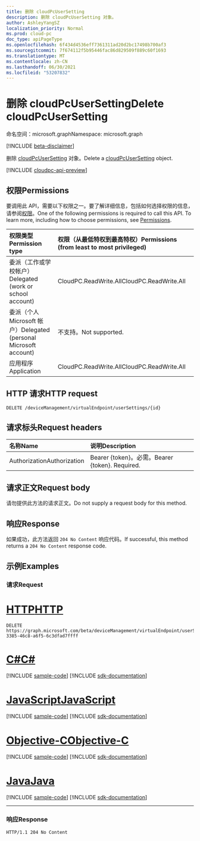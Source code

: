 ```yaml
---
title: 删除 cloudPcUserSetting
description: 删除 cloudPcUserSetting 对象。
author: AshleyYangSZ
localization_priority: Normal
ms.prod: cloud-pc
doc_type: apiPageType
ms.openlocfilehash: 6f434d4536eff7361311ad20d2bc17498b700af3
ms.sourcegitcommit: 7f674112f5b95446fac86d829509f889c60f1693
ms.translationtype: MT
ms.contentlocale: zh-CN
ms.lasthandoff: 06/30/2021
ms.locfileid: "53207832"
---
```

# <a name="delete-cloudpcusersetting"></a><span data-ttu-id="16b12-103">删除 cloudPcUserSetting</span><span class="sxs-lookup"><span data-stu-id="16b12-103">Delete cloudPcUserSetting</span></span>

<span data-ttu-id="16b12-104">命名空间：microsoft.graph</span><span class="sxs-lookup"><span data-stu-id="16b12-104">Namespace: microsoft.graph</span></span>

[!INCLUDE [beta-disclaimer](../../includes/beta-disclaimer.md)]

<span data-ttu-id="16b12-105">删除 [cloudPcUserSetting](../resources/cloudpcusersetting.md) 对象。</span><span class="sxs-lookup"><span data-stu-id="16b12-105">Delete a [cloudPcUserSetting](../resources/cloudpcusersetting.md) object.</span></span>

[!INCLUDE [cloudpc-api-preview](../../includes/cloudpc-api-preview.md)]
## <a name="permissions"></a><span data-ttu-id="16b12-106">权限</span><span class="sxs-lookup"><span data-stu-id="16b12-106">Permissions</span></span>

<span data-ttu-id="16b12-p101">要调用此 API，需要以下权限之一。要了解详细信息，包括如何选择权限的信息，请参阅[权限](/graph/permissions-reference)。</span><span class="sxs-lookup"><span data-stu-id="16b12-p101">One of the following permissions is required to call this API. To learn more, including how to choose permissions, see [Permissions](/graph/permissions-reference).</span></span>

|<span data-ttu-id="16b12-109">权限类型</span><span class="sxs-lookup"><span data-stu-id="16b12-109">Permission type</span></span>|<span data-ttu-id="16b12-110">权限（从最低特权到最高特权）</span><span class="sxs-lookup"><span data-stu-id="16b12-110">Permissions (from least to most privileged)</span></span>|
|:---|:---|
|<span data-ttu-id="16b12-111">委派（工作或学校帐户）</span><span class="sxs-lookup"><span data-stu-id="16b12-111">Delegated (work or school account)</span></span>|<span data-ttu-id="16b12-112">CloudPC.ReadWrite.All</span><span class="sxs-lookup"><span data-stu-id="16b12-112">CloudPC.ReadWrite.All</span></span>|
|<span data-ttu-id="16b12-113">委派（个人 Microsoft 帐户）</span><span class="sxs-lookup"><span data-stu-id="16b12-113">Delegated (personal Microsoft account)</span></span>|<span data-ttu-id="16b12-114">不支持。</span><span class="sxs-lookup"><span data-stu-id="16b12-114">Not supported.</span></span>|
|<span data-ttu-id="16b12-115">应用程序</span><span class="sxs-lookup"><span data-stu-id="16b12-115">Application</span></span>|<span data-ttu-id="16b12-116">CloudPC.ReadWrite.All</span><span class="sxs-lookup"><span data-stu-id="16b12-116">CloudPC.ReadWrite.All</span></span>|

## <a name="http-request"></a><span data-ttu-id="16b12-117">HTTP 请求</span><span class="sxs-lookup"><span data-stu-id="16b12-117">HTTP request</span></span>

<!-- {
  "blockType": "ignored"
}
-->

``` http
DELETE /deviceManagement/virtualEndpoint/userSettings/{id}
```

## <a name="request-headers"></a><span data-ttu-id="16b12-118">请求标头</span><span class="sxs-lookup"><span data-stu-id="16b12-118">Request headers</span></span>
|<span data-ttu-id="16b12-119">名称</span><span class="sxs-lookup"><span data-stu-id="16b12-119">Name</span></span>|<span data-ttu-id="16b12-120">说明</span><span class="sxs-lookup"><span data-stu-id="16b12-120">Description</span></span>|
|:---|:---|
|<span data-ttu-id="16b12-121">Authorization</span><span class="sxs-lookup"><span data-stu-id="16b12-121">Authorization</span></span>|<span data-ttu-id="16b12-p102">Bearer {token}。必需。</span><span class="sxs-lookup"><span data-stu-id="16b12-p102">Bearer {token}. Required.</span></span>|

## <a name="request-body"></a><span data-ttu-id="16b12-124">请求正文</span><span class="sxs-lookup"><span data-stu-id="16b12-124">Request body</span></span>
<span data-ttu-id="16b12-125">请勿提供此方法的请求正文。</span><span class="sxs-lookup"><span data-stu-id="16b12-125">Do not supply a request body for this method.</span></span>

## <a name="response"></a><span data-ttu-id="16b12-126">响应</span><span class="sxs-lookup"><span data-stu-id="16b12-126">Response</span></span>

<span data-ttu-id="16b12-127">如果成功，此方法返回 `204 No Content` 响应代码。</span><span class="sxs-lookup"><span data-stu-id="16b12-127">If successful, this method returns a `204 No Content` response code.</span></span>

## <a name="examples"></a><span data-ttu-id="16b12-128">示例</span><span class="sxs-lookup"><span data-stu-id="16b12-128">Examples</span></span>

### <a name="request"></a><span data-ttu-id="16b12-129">请求</span><span class="sxs-lookup"><span data-stu-id="16b12-129">Request</span></span>

# <a name="http"></a>[<span data-ttu-id="16b12-130">HTTP</span><span class="sxs-lookup"><span data-stu-id="16b12-130">HTTP</span></span>](#tab/http)
<!-- {
  "blockType": "request",
  "name": "delete_cloudpcusersetting"
}
-->
``` http
DELETE https://graph.microsoft.com/beta/deviceManagement/virtualEndpoint/userSettings/b0c2d35f-3385-46c8-a6f5-6c3dfad7ffff
```
# <a name="c"></a>[<span data-ttu-id="16b12-131">C#</span><span class="sxs-lookup"><span data-stu-id="16b12-131">C#</span></span>](#tab/csharp)
[!INCLUDE [sample-code](../includes/snippets/csharp/delete-cloudpcusersetting-csharp-snippets.md)]
[!INCLUDE [sdk-documentation](../includes/snippets/snippets-sdk-documentation-link.md)]

# <a name="javascript"></a>[<span data-ttu-id="16b12-132">JavaScript</span><span class="sxs-lookup"><span data-stu-id="16b12-132">JavaScript</span></span>](#tab/javascript)
[!INCLUDE [sample-code](../includes/snippets/javascript/delete-cloudpcusersetting-javascript-snippets.md)]
[!INCLUDE [sdk-documentation](../includes/snippets/snippets-sdk-documentation-link.md)]

# <a name="objective-c"></a>[<span data-ttu-id="16b12-133">Objective-C</span><span class="sxs-lookup"><span data-stu-id="16b12-133">Objective-C</span></span>](#tab/objc)
[!INCLUDE [sample-code](../includes/snippets/objc/delete-cloudpcusersetting-objc-snippets.md)]
[!INCLUDE [sdk-documentation](../includes/snippets/snippets-sdk-documentation-link.md)]

# <a name="java"></a>[<span data-ttu-id="16b12-134">Java</span><span class="sxs-lookup"><span data-stu-id="16b12-134">Java</span></span>](#tab/java)
[!INCLUDE [sample-code](../includes/snippets/java/delete-cloudpcusersetting-java-snippets.md)]
[!INCLUDE [sdk-documentation](../includes/snippets/snippets-sdk-documentation-link.md)]

---



### <a name="response"></a><span data-ttu-id="16b12-135">响应</span><span class="sxs-lookup"><span data-stu-id="16b12-135">Response</span></span>

<!-- {
  "blockType": "response",
  "truncated": true
}
-->
``` http
HTTP/1.1 204 No Content
```
